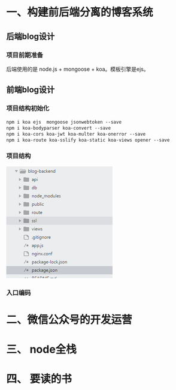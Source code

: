 # 一、构建前后端分离的博客系统 #
## 后端blog设计 ##
### 项目前期准备 ###
后端使用的是 node.js + mongoose + koa。模板引擎是ejs。
###  ###
## 前端blog设计 ##
### 项目结构初始化 ###
    npm i koa ejs  mongoose jsonwebtoken --save
	npm i koa-bodyparser koa-convert --save
	npm i koa-cors koa-jwt koa-multer koa-onerror --save
	npm i koa-route koa-sslify koa-static koa-views opener --save
### 项目结构 ###
![项目结构](./back-app.png)
### 入口编码 ###




# 二、微信公众号的开发运营 #

# 三、 node全栈 #

# 四、 要读的书 #
